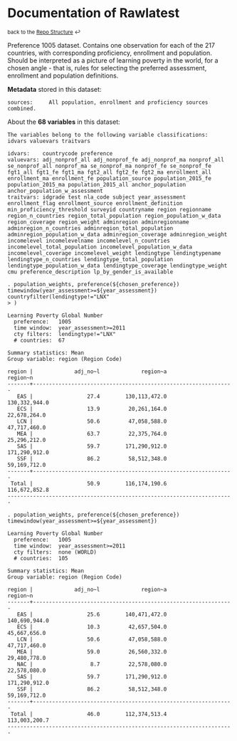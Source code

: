 

Documentation of Rawlatest
=====================================================================

<sup>back to the [Repo Structure](https://github.com/worldbank/LearningPoverty/blob/master/00_documentation/002_repo_structure/Repo_Structure.md) :leftwards_arrow_with_hook:</sup>

Preference 1005 dataset. Contains one observation for each of the 217 countries, with corresponding proficiency, enrollment and population. Should be interpreted as a picture of learning poverty in the world, for a chosen angle - that is, rules for selecting the preferred assessment, enrollment and population definitions.

**Metadata** stored in this dataset:

~~~~
sources:     All population, enrollment and proficiency sources combined.
~~~~


About the **68 variables** in this dataset:

~~~~
The variables belong to the following variable classifications:
idvars valuevars traitvars

idvars:    countrycode preference
valuevars: adj_nonprof_all adj_nonprof_fe adj_nonprof_ma nonprof_all se_nonprof_all nonprof_ma se_nonprof_ma nonprof_fe se_nonprof_fe fgt1_all fgt1_fe fgt1_ma fgt2_all fgt2_fe fgt2_ma enrollment_all enrollment_ma enrollment_fe population_source population_2015_fe population_2015_ma population_2015_all anchor_population anchor_population_w_assessment
traitvars: idgrade test nla_code subject year_assessment enrollment_flag enrollment_source enrollment_definition min_proficiency_threshold surveyid countryname region regionname region_n_countries region_total_population region_population_w_data region_coverage region_weight adminregion adminregionname adminregion_n_countries adminregion_total_population adminregion_population_w_data adminregion_coverage adminregion_weight incomelevel incomelevelname incomelevel_n_countries incomelevel_total_population incomelevel_population_w_data incomelevel_coverage incomelevel_weight lendingtype lendingtypename lendingtype_n_countries lendingtype_total_population lendingtype_population_w_data lendingtype_coverage lendingtype_weight cmu preference_description lp_by_gender_is_available

. population_weights, preference(${chosen_preference}) timewindow(year_assessment>=${year_assessment}) countryfilter(lendingtype!="LNX"
> )

Learning Poverty Global Number
  preference:   1005
  time window:  year_assessment>=2011
  cty filters:  lendingtype!="LNX"
  # countries:  67

Summary statistics: Mean
Group variable: region (Region Code)

region |             adj_no~l             region~a             region~n
-------+---------------------------------------------------------------
   EAS |                 27.4        130,113,472.0        130,332,944.0
   ECS |                 13.9         20,261,164.0         22,678,264.0
   LCN |                 50.6         47,058,588.0         47,717,460.0
   MEA |                 63.7         22,375,764.0         25,296,212.0
   SAS |                 59.7        171,290,912.0        171,290,912.0
   SSF |                 86.2         58,512,348.0         59,169,712.0
-------+---------------------------------------------------------------
 Total |                 50.9        116,174,190.6        116,672,852.8
-----------------------------------------------------------------------

. population_weights, preference(${chosen_preference}) timewindow(year_assessment>=${year_assessment})

Learning Poverty Global Number
  preference:   1005
  time window:  year_assessment>=2011
  cty filters:  none (WORLD)
  # countries:  105

Summary statistics: Mean
Group variable: region (Region Code)

region |             adj_no~l             region~a             region~n
-------+---------------------------------------------------------------
   EAS |                 25.6        140,471,472.0        140,690,944.0
   ECS |                 10.3         42,657,504.0         45,667,656.0
   LCN |                 50.6         47,058,588.0         47,717,460.0
   MEA |                 59.0         26,560,332.0         29,480,778.0
   NAC |                  8.7         22,578,080.0         22,578,080.0
   SAS |                 59.7        171,290,912.0        171,290,912.0
   SSF |                 86.2         58,512,348.0         59,169,712.0
-------+---------------------------------------------------------------
 Total |                 46.0        112,374,513.4        113,003,200.7
-----------------------------------------------------------------------


~~~~


